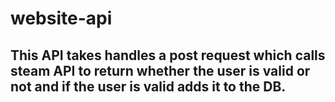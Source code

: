 # website-api

## This API takes handles a post request which calls steam API to return whether the user is valid or not and if the user is valid adds it to the DB.
